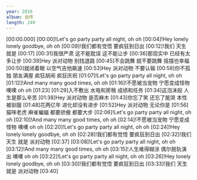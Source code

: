 ```yaml
---
year: 2016
album: 自传
length: 249
---
```

[00:00.000]
[00:00]!Let's go party party all night, oh oh
[00:04]!Hey lonely lonely goodbye, oh oh
[00:09]!我们都有觉悟 要疯狂到日出
[00:12]!我们 天生 就是
[00:17]
[00:31]我很严肃 这不能耽误 这不能让步
[00:36]那现实中 已经有太多让步
[00:39]Hey 派对动物 别找退路
[00:45]不会跳舞 就不要跳舞 摇摆也幸福
[00:50]就闭着眼 以空气吉他飙速
[00:53]Hey 派对动物 不要认输
[00:58]你不孤独 朋友满屋 疯狂胡闹 疯狂庆祝
[01:07]!Let's go party party all night, oh oh
[01:12]!And many many good times, oh oh
[01:16]!不愿被当宠物 宁愿变成怪物 噢噢 oh oh
[01:23]
[01:29]入不敷出 水电和房租 成绩和任务
[01:34]这泡沫般 人生是那么辛苦
[01:38]Hey 派对动物 是否麻木
[01:43]你忘了笑 还忘了能哭 本性被驯服
[01:48]花两亿年 进化却没有进步
[01:52]Hey 派对动物 无论你是
[01:56]猫咪老虎 麻雀蝙蝠 都要骄傲 都要大步
[02:06]!Let's go party party all night, oh oh
[02:10]!And many many good times, oh oh
[02:14]!不愿被当宠物 宁愿变成怪物 噢噢 oh oh
[02:20]!Let's go party party all night, oh oh
[02:24]!Hey lonely lonely goodbye, oh oh
[02:28]!我们都有觉悟 要疯狂到日出
[02:32]!我们 天生 就是 派对动物
[02:37]
[03:08]!Let's go party party all night, oh oh
[03:12]!And many many good times, oh oh
[03:15]!人生难得糊涂 偶尔脱轨演出 噢噢 oh oh
[03:22]!Let's go party party all night, oh oh
[03:26]!Hey lonely lonely goodbye, oh oh
[03:30]!我们都有觉悟 要疯狂到日出
[03:33]!我们 天生 就是 派对动物
[03:40]